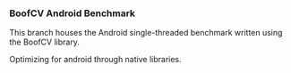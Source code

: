 ###     BoofCV Android Benchmark   ###
This branch houses the Android single-threaded benchmark
written using the BoofCV library.


Optimizing for android through native libraries.
